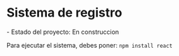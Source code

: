 <h1>Sistema de registro</h1>
- Estado del proyecto: En construccion

Para ejecutar el sistema, debes poner:
```npm install react```
